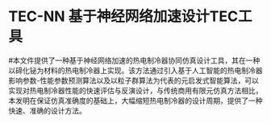 # TEC-NN 基于神经网络加速设计TEC工具
#本文件提供了一种基于神经网络加速的热电制冷器协同仿真设计工具，其在一种以碲化铋为材料的热电制冷器上实现。该方法通过引入基于人工智能的热电制冷器影响参数-性能参数预测算法以及以粒子群算法为代表的元启发式智能算法，可以实现对热电制冷器性能的快速评估与反演设计，与传统商用有限元仿真方法相比，本发明在保证仿真准确度的基础上，大幅缩短热电制冷器的设计周期，提供了一种快速、准确的设计方法。
